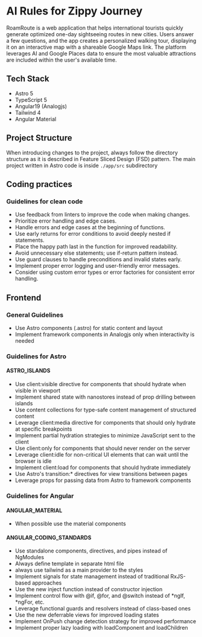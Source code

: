 # AI Rules for Zippy Journey

RoamRoute is a web application that helps international tourists quickly generate optimized one-day sightseeing routes in new cities. Users answer a few questions, and the app creates a personalized walking tour, displaying it on an interactive map with a shareable Google Maps link. The platform leverages AI and Google Places data to ensure the most valuable attractions are included within the user's available time.

## Tech Stack

- Astro 5
- TypeScript 5
- Angular19 (Analogjs)
- Tailwind 4
- Angular Material

## Project Structure

When introducing changes to the project, always follow the directory structure as it is described in Feature Sliced Design (FSD) pattern.
The main project written in Astro code is inside `./app/src` subdirectory

## Coding practices

### Guidelines for clean code

- Use feedback from linters to improve the code when making changes.
- Prioritize error handling and edge cases.
- Handle errors and edge cases at the beginning of functions.
- Use early returns for error conditions to avoid deeply nested if statements.
- Place the happy path last in the function for improved readability.
- Avoid unnecessary else statements; use if-return pattern instead.
- Use guard clauses to handle preconditions and invalid states early.
- Implement proper error logging and user-friendly error messages.
- Consider using custom error types or error factories for consistent error handling.

## Frontend

### General Guidelines

- Use Astro components (.astro) for static content and layout
- Implement framework components in Analogjs only when interactivity is needed

### Guidelines for Astro

#### ASTRO_ISLANDS

- Use client:visible directive for components that should hydrate when visible in viewport
- Implement shared state with nanostores instead of prop drilling between islands
- Use content collections for type-safe content management of structured content
- Leverage client:media directive for components that should only hydrate at specific breakpoints
- Implement partial hydration strategies to minimize JavaScript sent to the client
- Use client:only for components that should never render on the server
- Leverage client:idle for non-critical UI elements that can wait until the browser is idle
- Implement client:load for components that should hydrate immediately
- Use Astro's transition:* directives for view transitions between pages
- Leverage props for passing data from Astro to framework components

### Guidelines for Angular

#### ANGULAR_MATERIAL

- When possible use the material components

#### ANGULAR_CODING_STANDARDS

- Use standalone components, directives, and pipes instead of NgModules
- Always define template in separate html file
- always use tailwind as a main provider to the styles
- Implement signals for state management instead of traditional RxJS-based approaches
- Use the new inject function instead of constructor injection
- Implement control flow with @if, @for, and @switch instead of *ngIf, *ngFor, etc.
- Leverage functional guards and resolvers instead of class-based ones
- Use the new deferrable views for improved loading states
- Implement OnPush change detection strategy for improved performance
- Implement proper lazy loading with loadComponent and loadChildren
